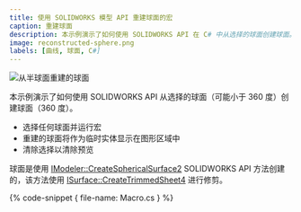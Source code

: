 ```yaml
---
title: 使用 SOLIDWORKS 模型 API 重建球面的宏
caption: 重建球面
description: 本示例演示了如何使用 SOLIDWORKS API 在 C# 中从选择的球面创建球面。
image: reconstructed-sphere.png
labels: [曲线, 球面, C#]
---
```

![从半球面重建的球面](reconstructed-sphere.png)

本示例演示了如何使用 SOLIDWORKS API 从选择的球面（可能小于 360 度）创建球面（360 度）。

* 选择任何球面并运行宏
* 重建的球面将作为临时实体显示在图形区域中
* 清除选择以清除预览

球面是使用 [IModeler::CreateSphericalSurface2](https://help.solidworks.com/2018/english/api/sldworksapi/solidworks.interop.sldworks~solidworks.interop.sldworks.imodeler~createsphericalsurface2.html) SOLIDWORKS API 方法创建的，该方法使用 [ISurface::CreateTrimmedSheet4](https://help.solidworks.com/2018/english/api/sldworksapi/solidworks.interop.sldworks~solidworks.interop.sldworks.isurface~createtrimmedsheet4.html) 进行修剪。

{% code-snippet { file-name: Macro.cs } %}